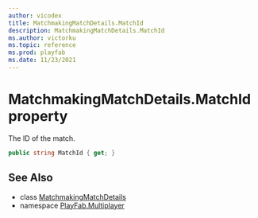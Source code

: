 ```yaml
---
author: vicodex
title: MatchmakingMatchDetails.MatchId
description: MatchmakingMatchDetails.MatchId
ms.author: victorku
ms.topic: reference
ms.prod: playfab
ms.date: 11/23/2021
---
```


# MatchmakingMatchDetails.MatchId property

The ID of the match.

```csharp
public string MatchId { get; }
```

## See Also

* class [MatchmakingMatchDetails](../MatchmakingMatchDetails.md)
* namespace [PlayFab.Multiplayer](../../PlayFabMultiplayerSDK.md)

